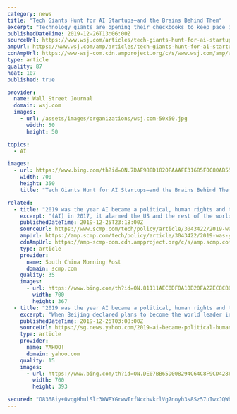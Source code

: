 ```yaml
---
category: news
title: "Tech Giants Hunt for AI Startups—and the Brains Behind Them"
excerpt: "Technology giants are opening their checkbooks to keep pace in the hot field of artificial intelligence, where some of the best ideas and most sought-after talent reside in small startups and academia."
publishedDateTime: 2019-12-26T13:06:00Z
sourceUrl: https://www.wsj.com/articles/tech-giants-hunt-for-ai-startupsand-the-brains-behind-them-11577365201
ampUrl: https://www.wsj.com/amp/articles/tech-giants-hunt-for-ai-startupsand-the-brains-behind-them-11577365201
cdnAmpUrl: https://www-wsj-com.cdn.ampproject.org/c/s/www.wsj.com/amp/articles/tech-giants-hunt-for-ai-startupsand-the-brains-behind-them-11577365201
type: article
quality: 87
heat: 107
published: true

provider:
  name: Wall Street Journal
  domain: wsj.com
  images:
    - url: /assets/images/organizations/wsj.com-50x50.jpg
      width: 50
      height: 50

topics:
  - AI

images:
  - url: https://www.bing.com/th?id=ON.7DAF988D1820FAAAFE31685F0C80AB55
    width: 700
    height: 350
    title: "Tech Giants Hunt for AI Startups—and the Brains Behind Them"

related:
  - title: "2019 was the year AI became a political, human rights and trade issue. Where does this leave China’s AI superstars?"
    excerpt: "(AI) in 2017, it alarmed the US and the rest of the world, according to former US secretary of state John Kerry. In a conference in May, Kerry said Chinese President Xi Jinping’s announcement was not the “wisest” move: “It would have probably been smart to go try to do it and not announce it, because the announcement was heard in ..."
    publishedDateTime: 2019-12-25T23:18:00Z
    sourceUrl: https://www.scmp.com/tech/policy/article/3043422/2019-was-year-ai-became-political-human-rights-and-trade-issue-where
    ampUrl: https://amp.scmp.com/tech/policy/article/3043422/2019-was-year-ai-became-political-human-rights-and-trade-issue-where
    cdnAmpUrl: https://amp-scmp-com.cdn.ampproject.org/c/s/amp.scmp.com/tech/policy/article/3043422/2019-was-year-ai-became-political-human-rights-and-trade-issue-where
    type: article
    provider:
      name: South China Morning Post
      domain: scmp.com
    quality: 35
    images:
      - url: https://www.bing.com/th?id=ON.81111AEC0DF0A10B20FA22EC8CB09061
        width: 700
        height: 367
  - title: "2019 was the year AI became a political, human rights and trade issue. Where does this leave China’s AI superstars?"
    excerpt: "When Beijing declared plans to become the world leader in artificial intelligence (AI) in 2017, it alarmed the US and the rest of the world, according to former US secretary of state John Kerry. In a conference in May, Kerry said Chinese President Xi Jinping’s announcement was not the “wisest” move: “It would have probably been smart to ..."
    publishedDateTime: 2019-12-26T03:08:00Z
    sourceUrl: https://sg.news.yahoo.com/2019-ai-became-political-human-091710748.html
    type: article
    provider:
      name: YAHOO!
      domain: yahoo.com
    quality: 15
    images:
      - url: https://www.bing.com/th?id=ON.DE07BB65D008294C64C8F9CD428FA354
        width: 700
        height: 393

secured: "O8368iy+0vqgHhulSlr3WWEYGrwwTrfNcchvkrlVg7noyh3s8Sz57uIwxJQWbs4jZ++fcX5FfET0acSJumjS7HsEpJ2rDvX7tjKsk58G2Jt5849KUGevm6G8/s1jfK6J5XIo1/NjMlYqrSOpskcZ1ziLBCtrycaZsO+lvjXaUod9/mQZwZ953Y4Uzx5wbvr5zG4OctAJm6Q/sk3exE0YxcQhIyOv3q1DD3sb13NYKk50o9ssHK5PbDDrg/6WyQPuwVOXUe12s0aeBykLnBeGXQ==;2Rs15lEasNBrOMz1yrF0hg=="
---
```


